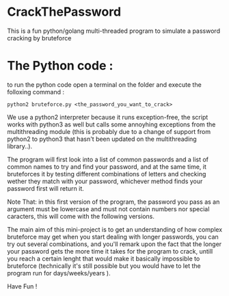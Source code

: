 # CrackThePassword
This is a fun python/golang multi-threaded program to simulate a password cracking by bruteforce
# The Python code :
to run the python code open a terminal on the folder and execute the folloxing command :
```
python2 bruteforce.py <the_password_you_want_to_crack>
```
We use a python2 interpreter because it runs exception-free, the script works with python3 as well but calls some annoyhing exceptions from the multithreading module (this is probably due to a change of support from python2 to python3 that hasn't been updated on the multithreading library..).

The program will first look into a list of common passwords and a list of common names to try and find your password, and at the same time, it bruteforces it by testing different combinations of letters and checking wether they match with your password, whichever method finds your password first will return it.

Note That: in this first version of the program, the password you pass as an argument must be lowercase and must not contain numbers nor special caracters, this will come with the following versions.

The main aim of this mini-project is to get an understanding of how complex bruteforce may get when you start dealing with longer passwords, you can try out several combinations, and you'll remark upon the fact that the longer your password gets the more time it takes for the program to crack, untill you reach a certain lenght that would make it basically impossible to bruteforce (technically it's still possible but you would have to let the program run for days/weeks/years ).

Have Fun !

